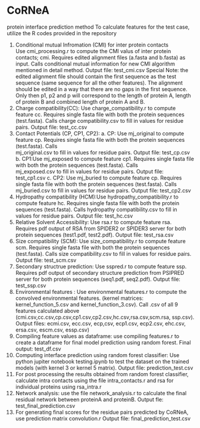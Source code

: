 # CoRNeA
protein interface prediction method
To calculate features for the test case, utilize the R codes provided in the repository
1. Conditional mutual Infromation (CMI) for inter protein contacts  
  Use cmi_processing.r to compute the CMI valus of inter protein contacts; cmi. Requires edited alignment files (a.fasta and b.fasta) as input. Calls conditional mutual information for new CMI algorithm mentioned in detail method. Output file: test_cmi.csv             Special Note: the edited alignment file should contain the first sequence as the test sequence (same sequence for all the other features). The alignment should be edited in a way that there are no gaps in the first sequence. Only then p1, p2 and p will correspond to the length of protein A, length of protein B and combined length of protein A and B. 
2. Charge compatibility(CC): Use charge_compatibility.r to compute feature cc. Requires single fasta file with both the protein sequences (test.fasta). Calls charge compatibility.csv to fill in values for residue pairs. Output file: test_cc.csv
3. Contact Potentials (CP, CP1, CP2):
  a. CP: Use mj_original to compute feature cp. Requires single fasta file with both the protein sequences (test.fasta). Calls       
         mj_original.csv to fill in values for residue pairs. Output file: test_cp.csv
  b. CP1:Use mj_exposed to compute feature cp1. Requires single fasta file with both the protein sequences (test.fasta). Calls       
         mj_exposed.csv to fill in values for residue pairs. Output file: test_cp1.csv
  c. CP2: Use mj_buried to compute feature cp. Requires single fasta file with both the protein sequences (test.fasta). Calls       
         mj_buried.csv to fill in values for residue pairs. Output file: test_cp2.csv
4. Hydropathy compatibility (HCM):Use hydropathy_compatibility.r to compute feature hc. Requires single fasta file with both the protein sequences (test.fasta). Calls hydropathy compatibility.csv to fill in values for residue pairs. Output file: test_hc.csv
5. Relative Solvent Accessibility: Use rsa.r to compute feature rsa. Requires pdf output of RSA from SPIDER2 or SPIDER3 server for both protein sequences (test1.pdf, test2.pdf). Output file: test_rsa.csv
6. Size compatibility (SCM): Use size_compatibility.r to compute feature scm. Requires single fasta file with both the protein sequences (test.fasta). Calls size compatibility.csv to fill in values for residue pairs. Output file: test_scm.csv
7. Secondary structrue prediction: Use sspred.r to compute feature ssp. Requires pdf output of secondary structure prediction from PSIPRED server for both protein sequences (seq1.pdf, seq2.pdf). Output file: test_ssp.csv
8. Environmental features : Use environmental features.r to compute the convolved environmental features. (kernel matrices: kernel_function_5.csv and kernel_function_3.csv). Call .csv of all 9 features calculated above (cmi.csv,cc.csv,cp.csv,cp1.csv,cp2.csv,hc.csv,rsa.csv,scm.rsa, ssp.csv). Output files: ecmi.csv, ecc.csv, ecp,csv, ecp1.csv, ecp2.csv, ehc.csv, ersa.csv, escm.csv, essp.csv)
9. Compiling feature values as dataframe: use compiling features.r to create a dataframe for final model prediction using random forest. Final output: test_df.csv
10. Computing interface prediction using random forest classifier: Use python jupiter notebook testing.ipynb to test the dataset on the trained models (with kernel 3 or kernel 5 matrix). Output file: prediction_test.csv
11. For post processing the results obtained from random forest classifier, calculate intra contacts using the file intra_contacts.r and rsa for individual proteins using rsa_intra.r
12. Network analysis: use the file network_analysis.r to calculate the final residual network between proteinA and proteinB. Output fle: test_final_prediction.csv
13. For generating final scores for the residue pairs predicted by CoRNeA, use prediction matrix convolution.r 
    Output file: final_prediction_test.csv
